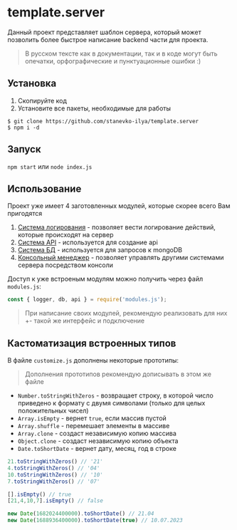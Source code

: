 # template.server
Данный проект представляет шаблон сервера, который может позволить более быстрое написание backend части для проекта.
> В русском тексте как в документации, так и в коде могут быть опечатки, орфографические и пунктуационные ошибки :)

## Установка
1. Скопируйте код
2. Установите все пакеты, необходимые для работы
```
$ git clone https://github.com/stanevko-ilya/template.server
$ npm i -d
```

## Запуск
`npm start` или `node index.js`

## Использование
Проект уже имеет 4 заготовленных модулей, которые скорее всего Вам пригодятся
1. [Система логирования](https://github.com/stanevko-ilya/template.server/tree/master/logger) - позволяет вести логирование действий, которые происходят на сервер
2. [Система API](https://github.com/stanevko-ilya/template.server/tree/master/api) - используется для создание api
3. [Система БД](https://github.com/stanevko-ilya/template.server/tree/master/db) - используется для запросов к mongoDB
4. [Консольный менеджер](https://github.com/stanevko-ilya/template.server/tree/master/console_manager) - позволяет управлять другими системами сервера посредством консоли

Доступ к уже встроеным модулям можно получить через файл `modules.js`:
```javascript
const { logger, db, api } = require('modules.js');
```
> При написание своих модулей, рекомендую реализовать для них +- такой же интерфейс и подключение

## Кастоматизация встроенных типов
В файле `customize.js` дополнены некоторые прототипы:
> Дополнения прототипов рекомендую дописывать в этом же файле
- `Number.toStringWithZeros` - возвращает строку, в которой число приведено к формату с двумя символами (только для целых положительных чисел)
- `Array.isEmpty` - вернет `true`, если массив пустой
- `Array.shuffle` - перемешает элементы в массиве
- `Array.clone` - создаст независимую копию массива
- `Object.clone` - создаст независимую копию объекта
- `Date.toShortDate` - вернет дату, месяц, год в строке
```javascript
21.toStringWithZeros() // '21'
4.toStringWithZeros() // '04'
10.toStringWithZeros() // '10'
7.toStringWithZeros() // '07'

[].isEmpty() // true
[21,4,10,7].isEmpty() // false

new Date(1682024400000).toShortDate() // 21.04
new Date(1688936400000).toShortDate(true) // 10.07.2023
```
